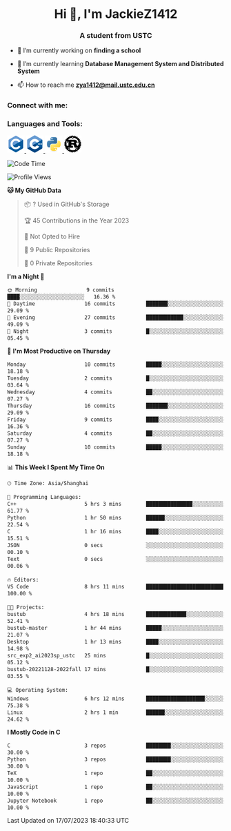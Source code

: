 <h1 align="center">Hi 👋, I'm JackieZ1412</h1>
<h3 align="center">A student from USTC</h3>

- 🔭 I’m currently working on **finding a school**

- 🌱 I’m currently learning **Database Management System and Distributed System**

- 📫 How to reach me **zya1412@mail.ustc.edu.cn**

<h3 align="left">Connect with me:</h3>
<p align="left">
</p>

<h3 align="left">Languages and Tools:</h3>
<p align="left"> <a href="https://www.cprogramming.com/" target="_blank" rel="noreferrer"> <img src="https://raw.githubusercontent.com/devicons/devicon/master/icons/c/c-original.svg" alt="c" width="40" height="40"/> </a> <a href="https://www.w3schools.com/cpp/" target="_blank" rel="noreferrer"> <img src="https://raw.githubusercontent.com/devicons/devicon/master/icons/cplusplus/cplusplus-original.svg" alt="cplusplus" width="40" height="40"/> </a> <a href="https://www.python.org" target="_blank" rel="noreferrer"> <img src="https://raw.githubusercontent.com/devicons/devicon/master/icons/python/python-original.svg" alt="python" width="40" height="40"/> </a> <a href="https://www.rust-lang.org" target="_blank" rel="noreferrer"> <img src="https://raw.githubusercontent.com/devicons/devicon/master/icons/rust/rust-plain.svg" alt="rust" width="40" height="40"/> </a> </p>



<!--START_SECTION:waka-->
![Code Time](http://img.shields.io/badge/Code%20Time-479%20hrs%2059%20mins-blue)

![Profile Views](http://img.shields.io/badge/Profile%20Views-5-blue)

**🐱 My GitHub Data** 

> 📦 ? Used in GitHub's Storage 
 > 
> 🏆 45 Contributions in the Year 2023
 > 
> 🚫 Not Opted to Hire
 > 
> 📜 9 Public Repositories 
 > 
> 🔑 0 Private Repositories 
 > 
**I'm a Night 🦉** 

```text
🌞 Morning                9 commits           ████░░░░░░░░░░░░░░░░░░░░░   16.36 % 
🌆 Daytime                16 commits          ███████░░░░░░░░░░░░░░░░░░   29.09 % 
🌃 Evening                27 commits          ████████████░░░░░░░░░░░░░   49.09 % 
🌙 Night                  3 commits           █░░░░░░░░░░░░░░░░░░░░░░░░   05.45 % 
```
📅 **I'm Most Productive on Thursday** 

```text
Monday                   10 commits          █████░░░░░░░░░░░░░░░░░░░░   18.18 % 
Tuesday                  2 commits           █░░░░░░░░░░░░░░░░░░░░░░░░   03.64 % 
Wednesday                4 commits           ██░░░░░░░░░░░░░░░░░░░░░░░   07.27 % 
Thursday                 16 commits          ███████░░░░░░░░░░░░░░░░░░   29.09 % 
Friday                   9 commits           ████░░░░░░░░░░░░░░░░░░░░░   16.36 % 
Saturday                 4 commits           ██░░░░░░░░░░░░░░░░░░░░░░░   07.27 % 
Sunday                   10 commits          █████░░░░░░░░░░░░░░░░░░░░   18.18 % 
```


📊 **This Week I Spent My Time On** 

```text
🕑︎ Time Zone: Asia/Shanghai

💬 Programming Languages: 
C++                      5 hrs 3 mins        ███████████████░░░░░░░░░░   61.77 % 
Python                   1 hr 50 mins        ██████░░░░░░░░░░░░░░░░░░░   22.54 % 
C                        1 hr 16 mins        ████░░░░░░░░░░░░░░░░░░░░░   15.51 % 
JSON                     0 secs              ░░░░░░░░░░░░░░░░░░░░░░░░░   00.10 % 
Text                     0 secs              ░░░░░░░░░░░░░░░░░░░░░░░░░   00.06 % 

🔥 Editors: 
VS Code                  8 hrs 11 mins       █████████████████████████   100.00 % 

🐱‍💻 Projects: 
bustub                   4 hrs 18 mins       █████████████░░░░░░░░░░░░   52.41 % 
bustub-master            1 hr 44 mins        █████░░░░░░░░░░░░░░░░░░░░   21.07 % 
Desktop                  1 hr 13 mins        ████░░░░░░░░░░░░░░░░░░░░░   14.98 % 
src_exp2_ai2023sp_ustc   25 mins             █░░░░░░░░░░░░░░░░░░░░░░░░   05.12 % 
bustub-20221128-2022fall 17 mins             █░░░░░░░░░░░░░░░░░░░░░░░░   03.55 % 

💻 Operating System: 
Windows                  6 hrs 12 mins       ███████████████████░░░░░░   75.38 % 
Linux                    2 hrs 1 min         ██████░░░░░░░░░░░░░░░░░░░   24.62 % 
```

**I Mostly Code in C** 

```text
C                        3 repos             ████████░░░░░░░░░░░░░░░░░   30.00 % 
Python                   3 repos             ████████░░░░░░░░░░░░░░░░░   30.00 % 
TeX                      1 repo              ██░░░░░░░░░░░░░░░░░░░░░░░   10.00 % 
JavaScript               1 repo              ██░░░░░░░░░░░░░░░░░░░░░░░   10.00 % 
Jupyter Notebook         1 repo              ██░░░░░░░░░░░░░░░░░░░░░░░   10.00 % 
```




 Last Updated on 17/07/2023 18:40:33 UTC
<!--END_SECTION:waka-->
